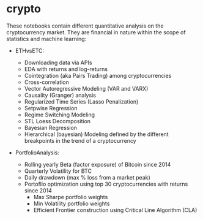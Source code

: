 # crypto

These notebooks contain different quantitative analysis on the cryptocurrency market. 
They are financial in nature within the scope of statistics and machine learning:

- ETHvsETC:
  - Downloading data via APIs
  - EDA with returns and log-returns
  - Cointegration (aka Pairs Trading) among cryptocurrencies
  - Cross-correlation
  - Vector Autoregressive Modeling (VAR and VARX)
  - Causality (Granger) analysis
  - Regularized Time Series (Lasso Penalization)
  - Setpwise Regression
  - Regime Switching Modeling
  - STL Loess Decomposition
  - Bayesian Regression
  - Hierarchical (bayesian) Modeling defined by the different breakpoints in the trend of a cryptocurrency

- PortfolioAnalysis:
  - Rolling yearly Beta (factor exposure) of Bitcoin since 2014
  - Quarterly Volatility for BTC
  - Daily drawdown (max % loss from a market peak)
  - Portoflio optimization using top 30 cryptocurrencies with returns since 2014
    - Max Sharpe portfolio weights
    - Min Volatility portfolio weights
    - Efficient Frontier construction using Critical Line Algorithm (CLA)
 

